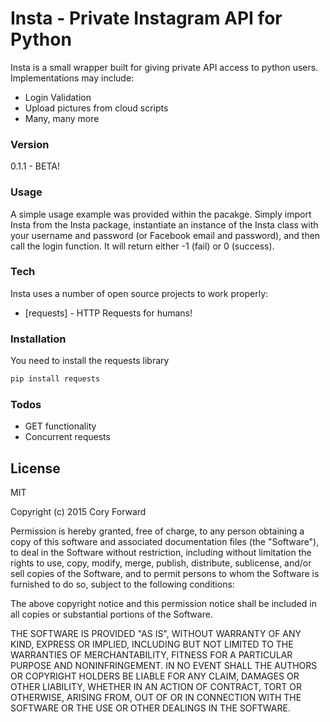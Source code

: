 # Insta - Private Instagram API for Python

Insta is a small wrapper built for giving private API access to python users. 
Implementations may include:
  - Login Validation
  - Upload pictures from cloud scripts
  - Many, many more

### Version
0.1.1 - BETA!

### Usage
A simple usage example was provided within the pacakge. Simply import Insta from the Insta package, instantiate an instance of the Insta class with your username and password (or Facebook email and password), and then call the login function. It will return either -1 (fail) or 0 (success).

### Tech

Insta uses a number of open source projects to work properly:

* [requests] - HTTP Requests for humans!
### Installation

You need to install the requests library

```sh
pip install requests
```

### Todos

 - GET functionality
 - Concurrent requests

License
----

MIT

Copyright (c) 2015 Cory Forward

Permission is hereby granted, free of charge, to any person obtaining a copy
of this software and associated documentation files (the "Software"), to deal
in the Software without restriction, including without limitation the rights
to use, copy, modify, merge, publish, distribute, sublicense, and/or sell
copies of the Software, and to permit persons to whom the Software is
furnished to do so, subject to the following conditions:

The above copyright notice and this permission notice shall be included in
all copies or substantial portions of the Software.

THE SOFTWARE IS PROVIDED "AS IS", WITHOUT WARRANTY OF ANY KIND, EXPRESS OR
IMPLIED, INCLUDING BUT NOT LIMITED TO THE WARRANTIES OF MERCHANTABILITY,
FITNESS FOR A PARTICULAR PURPOSE AND NONINFRINGEMENT. IN NO EVENT SHALL THE
AUTHORS OR COPYRIGHT HOLDERS BE LIABLE FOR ANY CLAIM, DAMAGES OR OTHER
LIABILITY, WHETHER IN AN ACTION OF CONTRACT, TORT OR OTHERWISE, ARISING FROM,
OUT OF OR IN CONNECTION WITH THE SOFTWARE OR THE USE OR OTHER DEALINGS IN
THE SOFTWARE.